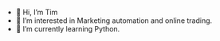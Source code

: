 - 👋 Hi, I’m Tim
- 👀 I’m interested in Marketing automation and online trading.
- 🌱 I’m currently learning Python.
